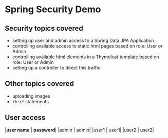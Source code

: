 # Spring Security Demo

## Security topics covered
- setting up user and admin access to a Spring Data JPA Application
- controlling available access to static html pages based on role: User or Admin
- controlling available html elements in a Thymeleaf template based on role: User or Admin
- setting up a controller to direct this traffic

## Other topics covered
- uploading images
- `th:if` statements

## User access
|**user name** | **password**|
|admin | admin|
|user1 | user1|
|user2 | user2|
